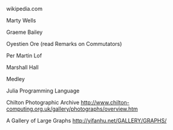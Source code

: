 wikipedia.com

Marty Wells

Graeme Bailey

Oyestien Ore (read Remarks on Commutators)

Per Martin Lof

Marshall Hall

Medley

Julia Programming Language

Chilton Photographic Archive http://www.chilton-computing.org.uk/gallery/photographs/overview.htm

A Gallery of Large Graphs http://yifanhu.net/GALLERY/GRAPHS/